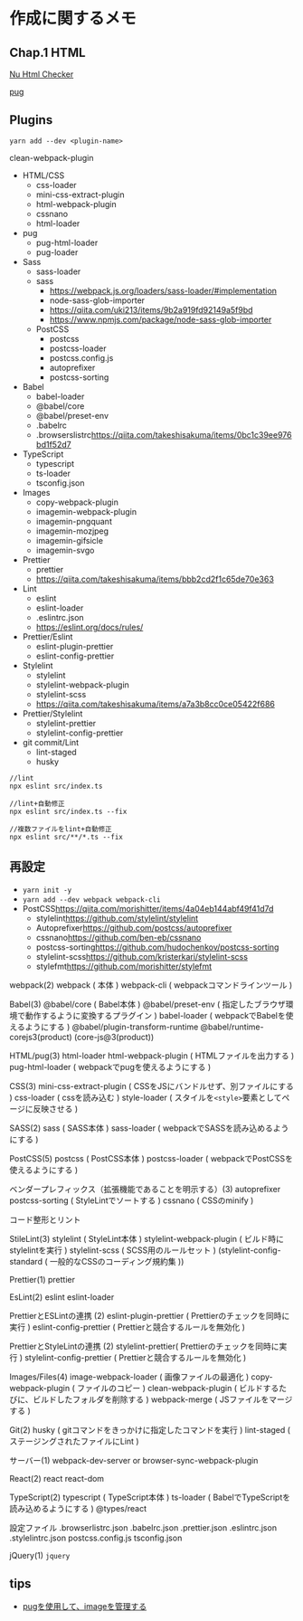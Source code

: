 # 作成に関するメモ

## Chap.1 HTML

[Nu Html Checker](https://validator.w3.org/nu/)

[pug](https://pugjs.org/api/getting-started.html)



## Plugins

`yarn add --dev <plugin-name>`

clean-webpack-plugin

- HTML/CSS
  - css-loader
  - mini-css-extract-plugin
  - html-webpack-plugin
  - cssnano
  - html-loader
- pug
  - pug-html-loader
  - pug-loader
- Sass
  - sass-loader
  - sass
    - <https://webpack.js.org/loaders/sass-loader/#implementation>
    - node-sass-glob-importer
    - <https://qiita.com/uki213/items/9b2a919fd92149a5f9bd>
    - <https://www.npmjs.com/package/node-sass-glob-importer>
  - PostCSS
    - postcss
    - postcss-loader
    - postcss.config.js
    - autoprefixer
    - postcss-sorting
- Babel
  - babel-loader
  - @babel/core
  - @babel/preset-env
  - .babelrc
  - .browserslistrc<https://qiita.com/takeshisakuma/items/0bc1c39ee976bd1f52d7>
- TypeScript
  - typescript
  - ts-loader
  - tsconfig.json
- Images
  - copy-webpack-plugin
  - imagemin-webpack-plugin
  - imagemin-pngquant
  - imagemin-mozjpeg
  - imagemin-gifsicle
  - imagemin-svgo
- Prettier
  - prettier
  - <https://qiita.com/takeshisakuma/items/bbb2cd2f1c65de70e363>
- Lint
  - eslint
  - eslint-loader
  - .eslintrc.json
  - <https://eslint.org/docs/rules/>
- Prettier/Eslint
  - eslint-plugin-prettier
  - eslint-config-prettier
- Stylelint
  - stylelint
  - stylelint-webpack-plugin
  - stylelint-scss
  - <https://qiita.com/takeshisakuma/items/a7a3b8cc0ce05422f686>
- Prettier/Stylelint
  - stylelint-prettier
  - stylelint-config-prettier
- git commit/Lint
  - lint-staged
  - husky

```shell
//lint
npx eslint src/index.ts

//lint+自動修正
npx eslint src/index.ts --fix

//複数ファイルをlint+自動修正
npx eslint src/**/*.ts --fix
```

## 再設定

- `yarn init -y`
- `yarn add --dev webpack webpack-cli`
- PostCSS<https://qiita.com/morishitter/items/4a04eb144abf49f41d7d>
  - stylelint<https://github.com/stylelint/stylelint>
  - Autoprefixer<https://github.com/postcss/autoprefixer>
  - cssnano<https://github.com/ben-eb/cssnano>
  - postcss-sorting<https://github.com/hudochenkov/postcss-sorting>
  - stylelint-scss<https://github.com/kristerkari/stylelint-scss>
  - stylefmt<https://github.com/morishitter/stylefmt>

webpack(2)
webpack ( 本体 )
webpack-cli ( webpackコマンドラインツール )

Babel(3)
@babel/core ( Babel本体 )
@babel/preset-env ( 指定したブラウザ環境で動作するように変換するプラグイン )
babel-loader ( webpackでBabelを使えるようにする )
@babel/plugin-transform-runtime
@babel/runtime-corejs3(product)
(core-js@3(product))

HTML/pug(3)
html-loader
html-webpack-plugin ( HTMLファイルを出力する )
pug-html-loader ( webpackでpugを使えるようにする )

CSS(3)
mini-css-extract-plugin ( CSSをJSにバンドルせず、別ファイルにする )
css-loader ( cssを読み込む )
style-loader ( スタイルを`<style>`要素としてページに反映させる )

SASS(2)
sass ( SASS本体 )
sass-loader ( webpackでSASSを読み込めるようにする )

PostCSS(5)
postcss ( PostCSS本体 )
postcss-loader ( webpackでPostCSSを使えるようにする )

ベンダープレフィックス（拡張機能であることを明示する）(3)
autoprefixer
postcss-sorting ( StyleLintでソートする )
cssnano ( CSSのminify )


コード整形とリント

StileLint(3)
stylelint ( StyleLint本体 )
stylelint-webpack-plugin ( ビルド時にstylelintを実行 )
stylelint-scss ( SCSS用のルールセット )
(stylelint-config-standard ( 一般的なCSSのコーディング規約集 ))

Prettier(1)
prettier

EsLint(2)
eslint
eslint-loader

PrettierとESLintの連携 (2)
eslint-plugin-prettier ( Prettierのチェックを同時に実行 )
eslint-config-prettier ( Prettierと競合するルールを無効化 )

PrettierとStyleLintの連携 (2)
stylelint-prettier( Prettierのチェックを同時に実行 )
stylelint-config-prettier ( Prettierと競合するルールを無効化 )


Images/Files(4)
image-webpack-loader ( 画像ファイルの最適化 )
copy-webpack-plugin ( ファイルのコピー )
clean-webpack-plugin ( ビルドするたびに、ビルドしたフォルダを削除する )
webpack-merge ( JSファイルをマージする )

Git(2)
husky ( gitコマンドをきっかけに指定したコマンドを実行 )
lint-staged ( ステージングされたファイルにLint )

サーバー(1)
webpack-dev-server
or
browser-sync-webpack-plugin

React(2)
react
react-dom

TypeScript(2)
typescript ( TypeScript本体 )
ts-loader ( BabelでTypeScriptを読み込めるようにする )
@types/react



設定ファイル
.browserlistrc.json
.babelrc.json
.prettier.json
.eslintrc.json
.stylelintrc.json
postcss.config.js
tsconfig.json

jQuery(1)
`jquery`


## tips

- [pugを使用して、imageを管理する](https://jackswim3411.hatenablog.com/entry/2020/08/30/003725)
